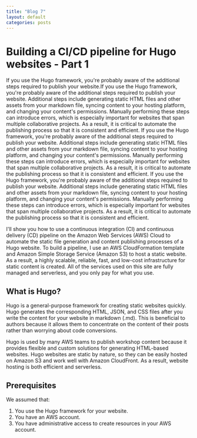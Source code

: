 ```yaml
---
title: "Blog 7"
layout: default
categories: posts
---
```

<h1> Building a CI/CD pipeline for Hugo websites - Part 1 </h1>
<p> If you use the Hugo framework, you're probably aware of the additional steps required to publish your website.If you use the Hugo framework, you're probably aware of the additional steps required to publish your website. Additional steps include generating static HTML files and other assets from your markdown file, syncing content to your hosting platform, and changing your content's permissions. Manually performing these steps can introduce errors, which is especially important for websites that span multiple collaborative projects. As a result, it is critical to automate the publishing process so that it is consistent and efficient. If you use the Hugo framework, you're probably aware of the additional steps required to publish your website. Additional steps include generating static HTML files and other assets from your markdown file, syncing content to your hosting platform, and changing your content's permissions. Manually performing these steps can introduce errors, which is especially important for websites that span multiple collaborative projects. As a result, it is critical to automate the publishing process so that it is consistent and efficient. If you use the Hugo framework, you're probably aware of the additional steps required to publish your website. Additional steps include generating static HTML files and other assets from your markdown file, syncing content to your hosting platform, and changing your content's permissions. Manually performing these steps can introduce errors, which is especially important for websites that span multiple collaborative projects. As a result, it is critical to automate the publishing process so that it is consistent and efficient. </p>

I'll show you how to use a continuous integration (CI) and continuous delivery (CD) pipeline on the Amazon Web Services (AWS) Cloud to automate the static file generation and content publishing processes of a Hugo website. To build a pipeline, I use an AWS CloudFormation template and Amazon Simple Storage Service (Amazon S3) to host a static website. As a result, a highly scalable, reliable, fast, and low-cost infrastructure for static content is created. All of the services used on this site are fully managed and serverless, and you only pay for what you use. </p>

<h2> What is Hugo? </h2>
<p> Hugo is a general-purpose framework for creating static websites quickly. Hugo generates the corresponding HTML, JSON, and CSS files after you write the content for your website in markdown (.md). This is beneficial to authors because it allows them to concentrate on the content of their posts rather than worrying about code conversions.

<p> Hugo is used by many AWS teams to publish workshop content because it provides flexible and custom solutions for generating HTML-based websites. Hugo websites are static by nature, so they can be easily hosted on Amazon S3 and work well with Amazon CloudFront. As a result, website hosting is both efficient and serverless. </p>

<h2> Prerequisites </h2>
<p> We assumed that: </p>
<ol>
  <li> You use the Hugo framework for your website. </li>
  <li> You have an AWS account. </li>
  <li> You have administrative access to create resources in your AWS account. </li>
</ol>  
